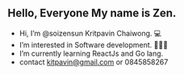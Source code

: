 ## Hello, Everyone My name is Zen.

- Hi, I’m @soizensun Kritpavin Chaiwong. 💻
- I’m interested in Software development. 👨🏼‍💻
- I’m currently learning ReactJs and Go lang.
- contact kitpavin@gmail.com or 0845858267

<!---
soizensun/soizensun is a ✨ special ✨ repository because its `README.md` (this file) appears on your GitHub profile.
You can click the Preview link to take a look at your changes.
--->
